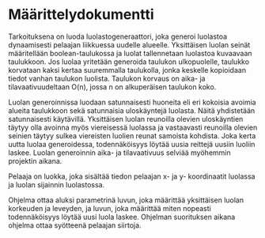 # Määrittelydokumentti

Tarkoituksena on luoda luolastogeneraattori, joka generoi luolastoa dynaamisesti pelaajan liikkuessa uudelle alueelle. Yksittäisen luolan seinät määritellään boolean-taulukossa ja luolat tallennetaan luolastoa kuvaavaan taulukkoon. Jos luolaa yritetään generoida taulukon ulkopuolelle, taulukko korvataan kaksi kertaa suuremmalla taulukolla, jonka keskelle kopioidaan tiedot vanhan taulukon luolista. Taulukon korvaus on aika- ja tilavaativuudeltaan O(n), jossa n on alkuperäisen taulukon koko.

Luolan generoinnissa luodaan satunnaisesti huoneita eli eri kokoisia avoimia alueita taulukkoon sekä satunnaisia uloskäyntejä luolasta. Näitä yhdistetään satunnaisesti käytävillä. Yksittäisen luolan reunoilla olevien uloskäyntien täytyy olla avoinna myös viereisessä luolassa ja vastaavasti reunoilla olevien seinien täytyy sulkea viereisten luolien reunat samoista kohdista. Joka kerta uutta luolaa generoidessa, todennäköisyys löytää uusia reittejä uusiin luoliin laskee. Luolan generoinnin aika- ja tilavaativuus selviää myöhemmin projektin aikana.

Pelaaja on luokka, joka sisältää tiedon pelaajan x- ja y- koordinaatit luolassa ja luolan sijainnin luolastossa.

Ohjelma ottaa aluksi parametrinä luvun, joka määrittää yksittäisen luolan korkeuden ja leveyden, ja luvun, joka määrittää miten nopeasti todennäköisyys löytää uusi luola laskee. Ohjelman suorituksen aikana ohjelma ottaa syötteenä pelaajan siirtoja.
